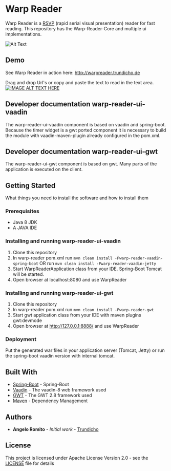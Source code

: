 # Warp Reader

Warp Reader is a [RSVP](https://en.wikipedia.org/wiki/Rapid_serial_visual_presentation) (rapid serial visual presentation) reader for fast reading. This repository has the Warp-Reader-Core and multiple ui implementations.

![Alt Text](http://www.warpreader.trundicho.de/WarpReader.gif)

## Demo

See Warp Reader in action here:
http://warpreader.trundicho.de

Drag and drop Url's or copy and paste the text to read in the text area.
[![IMAGE ALT TEXT HERE](http://img.youtube.com/vi/DlbKjgIBs-k/0.jpg)](http://www.youtube.com/watch?v=DlbKjgIBs-k)

## Developer documentation warp-reader-ui-vaadin
The warp-reader-ui-vaadin component is based on vaadin and spring-boot.  
Because the timer widget is a gwt ported component it is necessary to build the module with vaadin-maven-plugin 
already configured in the pom.xml.

## Developer documentation warp-reader-ui-gwt
The warp-reader-ui-gwt component is based on gwt. Many parts of the application is executed on the client.

## Getting Started
What things you need to install the software and how to install them

### Prerequisites

- Java 8 JDK
- A JAVA IDE
### Installing and running warp-reader-ui-vaadin

1. Clone this repository
2. In warp-reader pom.xml run `mvn clean install -Pwarp-reader-vaadin-spring-boot` OR run `mvn clean install -Pwarp-reader-vaadin-jetty`
3. Start WarpReaderApplication class from your IDE. Spring-Boot Tomcat will be started.
4. Open browser at localhost:8080 and use WarpReader

### Installing and running warp-reader-ui-gwt

1. Clone this repository
2. In warp-reader pom.xml run `mvn clean install -Pwarp-reader-gwt`
3. Start gwt application class from your IDE with maven plugins gwt:devmode
4. Open browser at http://127.0.0.1:8888/ and use WarpReader

### Deployment

Put the generated war files in your application server (Tomcat, Jetty) or run the spring-boot 
vaadin version with internal tomcat.

## Built With

* [Spring-Boot](http://spring.io/projects/spring-boot) - Spring-Boot
* [Vaadin](https://vaadin.com/docs/v8/framework/tutorial.html) - The vaadin-8 web framework used
* [GWT](http://www.gwtproject.org/) - The GWT 2.8 framework used
* [Maven](https://maven.apache.org/) - Dependency Management

## Authors

* **Angelo Romito** - *Initial work* - [Trundicho](https://github.com/Trundicho)

## License

This project is licensed under Apache License Version 2.0 - see the [LICENSE](LICENSE) file for details
